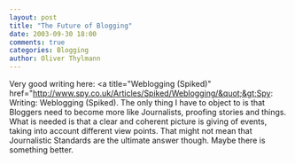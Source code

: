 ```yaml
---
layout: post
title: "The Future of Blogging"
date: 2003-09-30 18:00
comments: true
categories: Blogging
author: Oliver Thylmann
---
```



Very good writing here: &lt;a title=&quot;Weblogging (Spiked)&quot; href=&quot;http://www.spy.co.uk/Articles/Spiked/Weblogging/&quot;&gt;Spy: Writing: Weblogging (Spiked). The only thing I have to object to is that Bloggers need to become more like Journalists, proofing stories and things. What is needed is that a clear and coherent picture is giving of events, taking into account different view points. That might not mean that Journalistic Standards are the ultimate answer though. Maybe there is something better.


